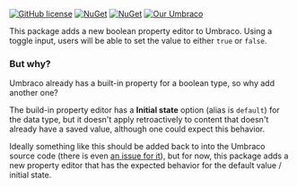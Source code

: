 [![GitHub license](https://img.shields.io/badge/license-MIT-blue.svg)](LICENSE.md) [![NuGet](https://img.shields.io/nuget/vpre/Limbo.Umbraco.Boolean.svg)](https://www.nuget.org/packages/Limbo.Umbraco.Boolean/4.0.0-alpha002) [![NuGet](https://img.shields.io/nuget/dt/Limbo.Umbraco.Boolean.svg)](https://www.nuget.org/packages/Limbo.Umbraco.Boolean) [![Our Umbraco](https://img.shields.io/badge/our-umbraco-%233544B1)](https://our.umbraco.com/packages/backoffice-extensions/limbo-boolean/)

This package adds a new boolean property editor to Umbraco. Using a toggle input, users will be able to set the value to either `true` or `false`.

### But why?
Umbraco already has a built-in property for a boolean type, so why add another one?

The build-in property editor has a **Initial state** option (alias is `default`) for the data type, but it doesn't apply retroactively to content that doesn't already have a saved value, although one could expect this behavior.

Ideally something like this should be added back to into the Umbraco source code (there is even [an issue for it](https://github.com/umbraco/Umbraco-CMS/issues/10160)), but for now, this package adds a new property editor that has the expected behavior for the default value / initial state.